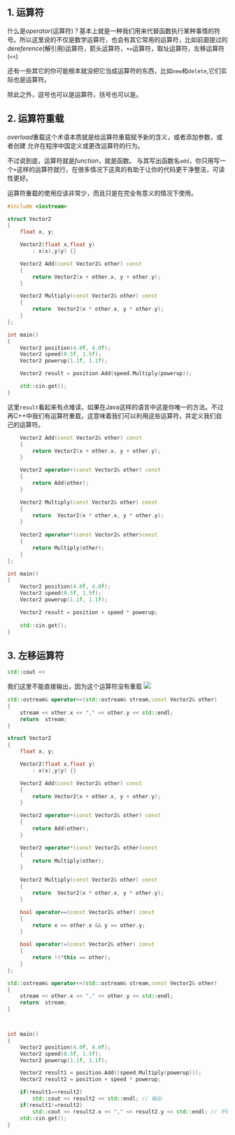 ## 1. 运算符

什么是*operator*(运算符)？基本上就是一种我们用来代替函数执行某种事情的符号。所以这里说的不仅是数学运算符，也会有其它常用的运算符，比如前面提过的*dereference*(解引用)运算符，箭头运算符，`+=`运算符，取址运算符，左移运算符(`<<`)

还有一些其它的你可能根本就没把它当成运算符的东西，比如`new`和`delete`,它们实际也是运算符。

除此之外，逗号也可以是运算符，括号也可以是。

## 2. 运算符重载

*overload*重载这个术语本质就是给运算符重载赋予新的含义，或者添加参数，或者创建
允许在程序中国定义或更改运算符的行为。

不过说到底，运算符就是*function*，就是函数。
与其写出函数名`add`，你只用写一个`+`这样的运算符就行，在很多情况下这真的有助于让你的代码更干净整洁，可读性更好。

运算符重载的使用应该非常少，而且只是在完全有意义的情况下使用。

```cpp
#include <iostream>

struct Vector2
{
	float x, y;

	Vector2(float x,float y)
		: x(x),y(y) {}

	Vector2 Add(const Vector2& other) const
	{
		return Vector2(x + other.x, y + other.y);
	}

	Vector2 Multiply(const Vector2& other) const
	{
		return  Vector2(x * other.x, y * other.y);
	}
};

int main()
{
	Vector2 position(4.0f, 4.0f);
	Vector2 speed(0.5f, 1.5f);
	Vector2 powerup(1.1f, 1.1f);

	Vector2 result = position.Add(speed.Multiply(powerup));

	std::cin.get();
}
```

这里`result`看起来有点难读，如果在Java这样的语言中这是你唯一的方法。不过再C++中我们有运算符重载，这意味着我们可以利用这些运算符，并定义我们自己的运算符。

```cpp
	Vector2 Add(const Vector2& other) const
	{
		return Vector2(x + other.x, y + other.y);
	}

	Vector2 operator+(const Vector2& other) const
	{
		return Add(other);
	}

	Vector2 Multiply(const Vector2& other) const
	{
		return  Vector2(x * other.x, y * other.y);
	}
	
	Vector2 operator*(const Vector2& other)const
	{
		return Multiply(other);
	}
};

int main()
{
	Vector2 position(4.0f, 4.0f);
	Vector2 speed(0.5f, 1.5f);
	Vector2 powerup(1.1f, 1.1f);

	Vector2 result = position + speed * powerup;
	
	std::cin.get();
}
```

## 3. 左移运算符
```cpp
std::cout << 
```

我们这里不能直接输出，因为这个运算符没有重载
![](Pasted%20image%2020230709144432.png)

```cpp
std::ostream& operator<<(std::ostream& stream,const Vector2& other)
{
	stream << other.x << "," << other.y << std::endl;
	return  stream;
}
```

```cpp
struct Vector2
{
	float x, y;

	Vector2(float x,float y)
		: x(x),y(y) {}

	Vector2 Add(const Vector2& other) const
	{
		return Vector2(x + other.x, y + other.y);
	}

	Vector2 operator+(const Vector2& other) const
	{
		return Add(other);
	}

	Vector2 operator*(const Vector2& other)const
	{
		return Multiply(other);
	}

	Vector2 Multiply(const Vector2& other) const
	{
		return  Vector2(x * other.x, y * other.y);
	}

	bool operator==(const Vector2& other) const
	{
		return x == other.x && y == other.y;
	}

	bool operator!=(const Vector2& other) const
	{
		return !(*this == other);
	}
};

std::ostream& operator<<(std::ostream& stream,const Vector2& other)
{
	stream << other.x << "," << other.y << std::endl;
	return  stream;
}



int main()
{
	Vector2 position(4.0f, 4.0f);
	Vector2 speed(0.5f, 1.5f);
	Vector2 powerup(1.1f, 1.1f);

	Vector2 result1 = position.Add((speed.Multiply(powerup)));
	Vector2 result2 = position + speed * powerup;

	if(result1==result2)
		std::cout << result2 << std::endl; // 输出
	if(result1!=result2)
		std::cout << result2.x << "," << result2.y << std::endl; // 不输出
	std::cin.get();
}
```